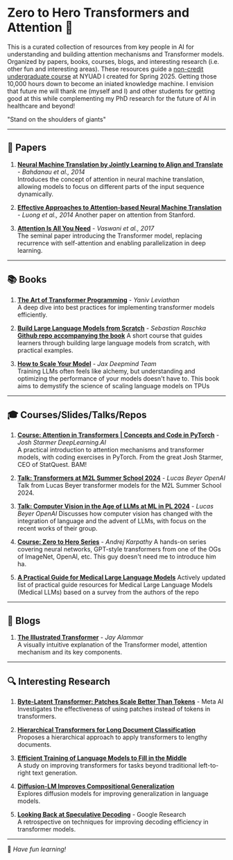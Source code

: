# Zero to Hero Transformers and Attention 🚀

This is a curated collection of resources from key people in AI for understanding and building attention mechanisms and Transformer models. Organized by papers, books, courses, blogs, and interesting research (i.e. other fun and interesting areas). These resources guide a [non-credit undergraduate course](https://github.com/jlaitue/attention_is_all_indeed/blob/main/ZeroHeroCourse.md) at NYUAD I created for Spring 2025. Getting those 10,000 hours down to become an iniated knowledge machine. I envision that future me will thank me (myself and I) and other students for getting good at this while complementing my PhD research for the future of AI in healthcare and beyond!

"Stand on the shoulders of giants"

---

## 📜 Papers

1. **[Neural Machine Translation by Jointly Learning to Align and Translate](https://arxiv.org/abs/1409.0473)** - *Bahdanau et al., 2014*  
   Introduces the concept of attention in neural machine translation, allowing models to focus on different parts of the input sequence dynamically.

2. **[Effective Approaches to Attention-based Neural Machine Translation](https://arxiv.org/pdf/1508.04025)** - *Luong et al., 2014*
   Another paper on attention from Stanford.
   
3. **[Attention Is All You Need](https://arxiv.org/abs/1706.03762)** - *Vaswani et al., 2017*  
   The seminal paper introducing the Transformer model, replacing recurrence with self-attention and enabling parallelization in deep learning.

---

## 📚 Books

1. **[The Art of Transformer Programming](https://yanivle.github.io/taotp.pdf)** - *Yaniv Leviathan*  
   A deep dive into best practices for implementing transformer models efficiently.

2. **[Build Large Language Models from Scratch](https://www.amazon.com/Build-Large-Language-Model-Scratch/dp/1633437167?crid=228R4JI0P0QFR&dib=eyJ2IjoiMSJ9.XvZyIer9iV133BWXqNiVt_OOJXZheO54dvZtQly8MC25PNYZrN3OWsGLjbg3I0G9hI3LkjwhsORxvHIob3nvCZFgdSSQEFe07VkehijGxT03n4Amdw7lnXxnsOUuWXeglfHnewCcV3DjL9zWHELfh5DG1ZErzFym3S6ZxSuFzNvoPkaq0uDlD_CKwqHdC0KM_RdvIqF0_2RudgvzRli0V155KkusHRck3pG7ybp5VyqKDC_GgL_MEywLwLhFgX6kOCgV6Rq90eTgSHFd6ac8krpIYjsHWe6H3IXbfKGvMXc.473O1-iUZC0z2hdx8L5Z5ZTNxtNV9gNPw_mE7QZ5Y90&dib_tag=se&keywords=raschka&qid=1730250834&sprefix=raschk,aps,162&sr=8-1&linkCode=sl1&tag=rasbt03-20&linkId=84ee23afbd12067e4098443718842dac&language=en_US&ref_=as_li_ss_tl)** - *Sebastian Raschka*  
**[Github repo accompanying the book](https://github.com/rasbt/LLMs-from-scratch)**
   A short course that guides learners through building large language models from scratch, with practical examples.

3. **[How to Scale Your Model](https://jax-ml.github.io/scaling-book/index)** - *Jax Deepmind Team*  
   Training LLMs often feels like alchemy, but understanding and optimizing the performance of your models doesn't have to. This book aims to demystify the science of scaling language models on TPUs

---

## 🎓 Courses/Slides/Talks/Repos

1. **[Course: Attention in Transformers | Concepts and Code in PyTorch](https://www.deeplearning.ai/short-courses/attention-in-transformers-concepts-and-code-in-pytorch/?utm_campaign=joshstarmer-launch&utm_medium=social&utm_source=x)** - *Josh Starmer DeepLearning.AI*  
   A practical introduction to attention mechanisms and transformer models, with coding exercises in PyTorch. From the great Josh Starmer, CEO of StatQuest. BAM!

2. **[Talk: Transformers at M2L Summer School 2024](https://www.youtube.com/watch?v=bMXqnLiVgLk)** - *Lucas Beyer OpenAI* 
   Talk from Lucas Beyer transformer models for the M2L Summer School 2024.

3. **[Talk: Computer Vision in the Age of LLMs at ML in PL 2024](https://www.youtube.com/watch?v=kxO6ARgI_SU)** - *Lucas Beyer OpenAI* 
   Discusses how computer vision has changed with the integration of language and the advent of LLMs, with focus on the recent works of their group.

4. **[Course: Zero to Hero Series](https://www.youtube.com/playlist?list=PLAqhIrjkxbuWI23v9cThsA9GvCAUhRvKZ)**  - *Andrej Karpathy* 
   A hands-on series covering neural networks, GPT-style transformers from one of the OGs of ImageNet, OpenAI, etc. This guy doesn't need me to introduce him ha.

5. **[A Practical Guide for Medical Large Language Models](https://github.com/AI-in-Health/MedLLMsPracticalGuide)**
   Actively updated list of practical guide resources for Medical Large Language Models (Medical LLMs) based on a survey from the authors of the repo

---

## 📝 Blogs

1. **[The Illustrated Transformer](https://jalammar.github.io/illustrated-transformer/)** - *Jay Alammar*  
   A visually intuitive explanation of the Transformer model, attention mechanism and its key components.

---

## 🔍 Interesting Research

1. **[Byte-Latent Transformer: Patches Scale Better Than Tokens](https://ai.meta.com/research/publications/byte-latent-transformer-patches-scale-better-than-tokens/)** - Meta AI  
   Investigates the effectiveness of using patches instead of tokens in transformers.

2. **[Hierarchical Transformers for Long Document Classification](https://arxiv.org/pdf/2201.09792)**  
   Proposes a hierarchical approach to apply transformers to lengthy documents.

3. **[Efficient Training of Language Models to Fill in the Middle](https://arxiv.org/abs/2201.03545)**  
   A study on improving transformers for tasks beyond traditional left-to-right text generation.

4. **[Diffusion-LM Improves Compositional Generalization](https://arxiv.org/abs/2211.17192)**  
   Explores diffusion models for improving generalization in language models.

5. **[Looking Back at Speculative Decoding](https://research.google/blog/looking-back-at-speculative-decoding/)** - Google Research  
   A retrospective on techniques for improving decoding efficiency in transformer models.

---

🚀 *Have fun learning!*  
